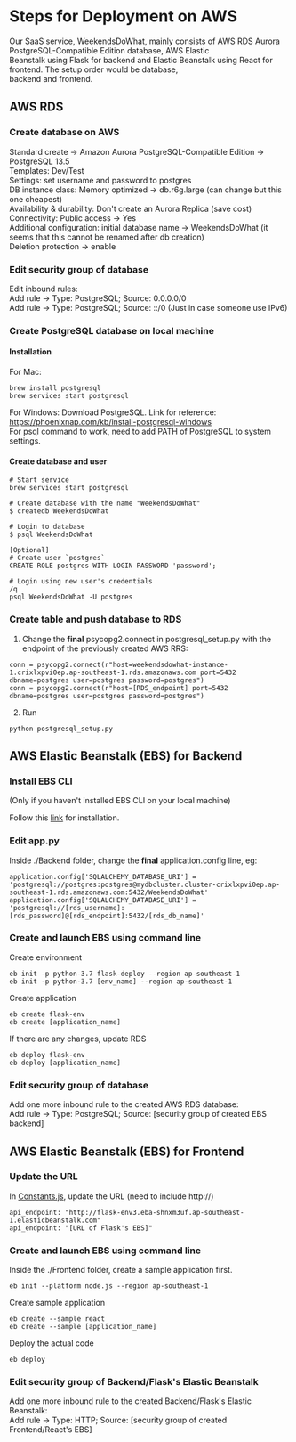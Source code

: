 # Steps for Deployment on AWS
Our SaaS service, WeekendsDoWhat, mainly consists of AWS RDS Aurora PostgreSQL-Compatible Edition database, AWS Elastic  
Beanstalk using Flask for backend and Elastic Beanstalk using React for frontend. The setup order would be database,  
backend and frontend.

## AWS RDS

### Create database on AWS

Standard create -> Amazon Aurora PostgreSQL-Compatible Edition -> PostgreSQL 13.5  
Templates: Dev/Test  
Settings: set username and password to postgres  
DB instance class: Memory optimized -> db.r6g.large (can change but this one cheapest)  
Availability & durability: Don't create an Aurora Replica (save cost)  
Connectivity: Public access -> Yes  
Additional configuration: initial database name -> WeekendsDoWhat (it seems that this cannot be renamed after db creation)  
                          Deletion protection -> enable

### Edit security group of database
Edit inbound rules:   
Add rule -> Type: PostgreSQL; Source: 0.0.0.0/0  
Add rule -> Type: PostgreSQL; Source: ::/0 (Just in case someone use IPv6)

### Create PostgreSQL database on local machine
#### Installation

For Mac:
```
brew install postgresql
brew services start postgresql
```

For Windows:
Download PostgreSQL. Link for reference: https://phoenixnap.com/kb/install-postgresql-windows  
For psql command to work, need to add PATH of PostgreSQL to system settings.

#### Create database and user
```
# Start service
brew services start postgresql

# Create database with the name "WeekendsDoWhat"
$ createdb WeekendsDoWhat

# Login to database
$ psql WeekendsDoWhat

[Optional]
# Create user `postgres`
CREATE ROLE postgres WITH LOGIN PASSWORD 'password';

# Login using new user's credentials
/q
psql WeekendsDoWhat -U postgres
```


### Create table and push database to RDS
1. Change the **final** psycopg2.connect in postgresql_setup.py with the endpoint of the previously created AWS RRS: 
```
conn = psycopg2.connect(r"host=weekendsdowhat-instance-1.crixlxpvi0ep.ap-southeast-1.rds.amazonaws.com port=5432 dbname=postgres user=postgres password=postgres")
conn = psycopg2.connect(r"host=[RDS_endpoint] port=5432 dbname=postgres user=postgres password=postgres")
```
2. Run
```
python postgresql_setup.py
```

## AWS Elastic Beanstalk (EBS) for Backend

### Install EBS CLI
(Only if you haven't installed EBS CLI on your local machine)

Follow this [link](https://github.com/aws/aws-elastic-beanstalk-cli-setup) for installation.

### Edit app.py
Inside ./Backend folder, change the **final** application.config line, eg:
```
application.config['SQLALCHEMY_DATABASE_URI'] = 'postgresql://postgres:postgres@mydbcluster.cluster-crixlxpvi0ep.ap-southeast-1.rds.amazonaws.com:5432/WeekendsDoWhat'
application.config['SQLALCHEMY_DATABASE_URI'] = 'postgresql://[rds_username]:[rds_password]@[rds_endpoint]:5432/[rds_db_name]'
```

### Create and launch EBS using command line 
Create environment
```
eb init -p python-3.7 flask-deploy --region ap-southeast-1
eb init -p python-3.7 [env_name] --region ap-southeast-1
```
Create application
```
eb create flask-env
eb create [application_name]
```
If there are any changes, update RDS
```
eb deploy flask-env
eb deploy [application_name]
```

### Edit security group of database
Add one more inbound rule to the created AWS RDS database:  
Add rule -> Type: PostgreSQL; Source: [security group of created EBS backend]

## AWS Elastic Beanstalk (EBS) for Frontend

### Update the URL
In [Constants.js](../Frontend/src/Utils/Constants.js), update the URL (need to include http://)
```
api_endpoint: "http://flask-env3.eba-shnxm3uf.ap-southeast-1.elasticbeanstalk.com"
api_endpoint: "[URL of Flask's EBS]"
```

### Create and launch EBS using command line
Inside the ./Frontend folder, create a sample application first.
```
eb init --platform node.js --region ap-southeast-1
```
Create sample application
```
eb create --sample react
eb create --sample [application_name]
```
Deploy the actual code
```
eb deploy
```

### Edit security group of Backend/Flask's Elastic Beanstalk
Add one more inbound rule to the created Backend/Flask's Elastic Beanstalk:  
Add rule -> Type: HTTP; Source: [security group of created Frontend/React's EBS]
